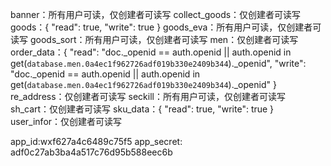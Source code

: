 banner：所有用户可读，仅创建者可读写
collect_goods：仅创建者可读写
goods：{
  "read": true,
  "write": true
}
goods_eva：所有用户可读，仅创建者可读写
goods_sort：所有用户可读，仅创建者可读写
men：仅创建者可读写
order_data：{
  "read": "doc._openid == auth.openid || auth.openid in get(`database.men.0a4ec1f962726adf019b330e2409b344`)._openid",
  "write": "doc._openid == auth.openid || auth.openid in get(`database.men.0a4ec1f962726adf019b330e2409b344`)._openid"
}
re_address：仅创建者可读写
seckill：所有用户可读，仅创建者可读写
sh_cart：仅创建者可读写
sku_data：{
  "read": true,
  "write": true
}
user_infor：仅创建者可读写

app_id:wxf627a4c6489c75f5
app_secret: adf0c27ab3ba4a517c76d95b588eec6b
